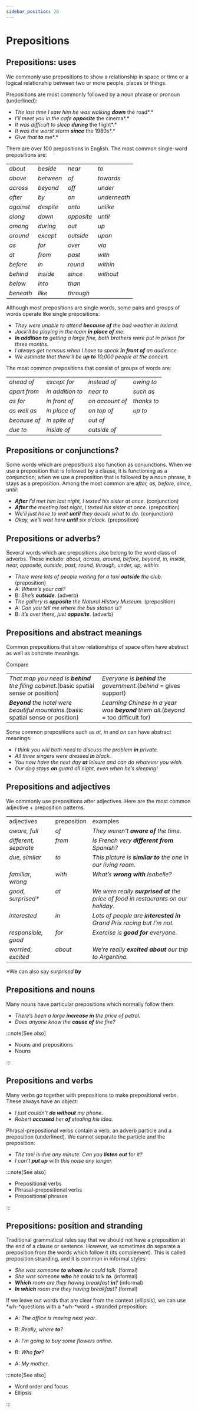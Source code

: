 ```yaml
---
sidebar_position: 26
---
```


# Prepositions

## Prepositions: uses

We commonly use prepositions to show a relationship in space or time or a logical relationship between two or more people, places or things.

Prepositions are most commonly followed by a noun phrase or pronoun (underlined):

- *The last time I saw him he was walking* ***down*** the road*.*
- *I’ll meet you in the cafe* ***opposite*** the cinema*.*
- *It was difficult to sleep* ***during*** the flight*.*
- *It was the worst storm* ***since*** the 1980s*.*
- *Give that* ***to*** me*.*

There are over 100 prepositions in English. The most common single-word prepositions are:

<table><tbody><tr valign="top"><td><i>about</i></td><td><i>beside</i></td><td><i>near</i></td><td><i>to</i></td></tr><tr valign="top"><td><i>above</i></td><td><i>between</i></td><td><i>of</i></td><td><i>towards</i></td></tr><tr valign="top"><td><i>across</i></td><td><i>beyond</i></td><td><i>off</i></td><td><i>under</i></td></tr><tr valign="top"><td><i>after</i></td><td><i>by</i></td><td><i>on</i></td><td><i>underneath</i></td></tr><tr valign="top"><td><i>against</i></td><td><i>despite</i></td><td><i>onto</i></td><td><i>unlike</i></td></tr><tr valign="top"><td><i>along</i></td><td><i>down</i></td><td><i>opposite</i></td><td><i>until</i></td></tr><tr valign="top"><td><i>among</i></td><td><i>during</i></td><td><i>out</i></td><td><i>up</i></td></tr><tr valign="top"><td><i>around</i></td><td><i>except</i></td><td><i>outside</i></td><td><i>upon</i></td></tr><tr valign="top"><td><i>as</i></td><td><i>for</i></td><td><i>over</i></td><td><i>via</i></td></tr><tr valign="top"><td><i>at</i></td><td><i>from</i></td><td><i>past</i></td><td><i>with</i></td></tr><tr valign="top"><td><i>before</i></td><td><i>in</i></td><td><i>round</i></td><td><i>within</i></td></tr><tr valign="top"><td><i>behind</i></td><td><i>inside</i></td><td><i>since</i></td><td><i>without</i></td></tr><tr valign="top"><td><i>below</i></td><td><i>into</i></td><td><i>than</i></td><td><br/></td></tr><tr valign="top"><td><i>beneath</i></td><td><i>like</i></td><td><i>through</i></td><td><br/></td></tr></tbody></table>

Although most prepositions are single words, some pairs and groups of words operate like single prepositions:

- *They were unable to attend **because of** the bad weather in Ireland.*
- *Jack’ll be playing in the team **in place of** me.*
- ***In addition to*** *getting a large fine, both brothers were put in prison for three months.*
- *I always get nervous when I have to speak **in front of** an audience.*
- *We estimate that there’ll be **up to** 10,000 people at the concert.*

The most common prepositions that consist of groups of words are:

<table><tbody><tr valign="top"><td><i>ahead of</i></td><td><i>except for</i></td><td><i>instead of</i></td><td><i>owing to</i></td></tr><tr valign="top"><td><i>apart from</i></td><td><i>in addition to</i></td><td><i>near to</i></td><td><i>such as</i></td></tr><tr valign="top"><td><i>as for</i></td><td><i>in front of</i></td><td><i>on account of</i></td><td><i>thanks to</i></td></tr><tr valign="top"><td><i>as well as</i></td><td><i>in place of</i></td><td><i>on top of</i></td><td><i>up to</i></td></tr><tr valign="top"><td><i>because of</i></td><td><i>in spite of</i></td><td><i>out of</i></td><td><br/></td></tr><tr valign="top"><td><i>due to</i></td><td><i>inside of</i></td><td><i>outside of</i></td><td><br/></td></tr></tbody></table>

## Prepositions or conjunctions?

Some words which are prepositions also function as conjunctions. When we use a preposition that is followed by a clause, it is functioning as a conjunction; when we use a preposition that is followed by a noun phrase, it stays as a preposition. Among the most common are a*fter, as, before, since, until*:

- ***After*** *I’d met him last night, I texted his sister at once.* (conjunction)
- ***After*** *the meeting last night, I texted his sister at once.* (preposition)
- *We’ll just have to wait **until** they decide what to do.* (conjunction)
- *Okay, we’ll wait here **until** six o’clock.* (preposition)

## Prepositions or adverbs?

Several words which are prepositions also belong to the word class of adverbs. These include: *about, across, around, before, beyond, in, inside, near, opposite, outside, past, round, through, under, up, within*:

- *There were lots of people waiting for a taxi **outside** the club.* (preposition)
- A: *Where’s your cat?*
- B: *She’s* ***outside***. (adverb)
- *The gallery is **opposite** the Natural History Museum.* (preposition)
- A: *Can you tell me where the bus station is?*
- B: *It’s over there, just* ***opposite***. (adverb)

## Prepositions and abstract meanings

Common prepositions that show relationships of space often have abstract as well as concrete meanings.

Compare

<table><tbody><tr valign="top"><td><i>That map you need is </i><b><i>behind</i></b><i> the filing cabinet.</i>(basic spatial sense or position)</td><td><i>Everyone is </i><b><i>behind</i></b><i> the government.</i>(<i>behind</i> = gives support)</td></tr><tr valign="top"><td><b><i>Beyond</i></b><i> the hotel were beautiful mountains.</i>(basic spatial sense or position)</td><td><i>Learning Chinese in a year was </i><b><i>beyond</i></b><i> them all.</i>(<i>beyond</i> = too difficult for)</td></tr></tbody></table>

Some common prepositions such as *at, in* and *on* can have abstract meanings:

- *I think you will both need to discuss the problem **in** private.*
- *All three singers were dressed **in** black.*
- *You now have the next day **at** leisure and can do whatever you wish.*
- *Our dog stays **on** guard all night, even when he’s sleeping!*

## Prepositions and adjectives

We commonly use prepositions after adjectives. Here are the most common adjective + preposition patterns.

<table><tbody><tr valign="top"><td>adjectives</td><td>preposition</td><td>examples</td></tr><tr valign="top"><td><i>aware, full</i></td><td><i>of</i></td><td><i>They weren’t </i><b><i>aware of</i></b><i> the time.</i></td></tr><tr valign="top"><td><i>different, separate</i></td><td><i>from</i></td><td><i>Is French very </i><b><i>different from</i></b><i> Spanish?</i></td></tr><tr valign="top"><td><i>due, similar</i></td><td><i>to</i></td><td><i>This picture is </i><b><i>similar to</i></b><i> the one in our living room.</i></td></tr><tr valign="top"><td><i>familiar, wrong</i></td><td><i>with</i></td><td><i>What’s </i><b><i>wrong with</i></b><i> Isabelle?</i></td></tr><tr valign="top"><td><i>good, surprised*</i></td><td><i>at</i></td><td><i>We were really </i><b><i>surprised at</i></b><i> the price of food in restaurants on our holiday.</i></td></tr><tr valign="top"><td><i>interested</i></td><td><i>in</i></td><td><i>Lots of people are </i><b><i>interested in</i></b><i> Grand Prix racing but I’m not.</i></td></tr><tr valign="top"><td><i>responsible, good</i></td><td><i>for</i></td><td><i>Exercise is </i><b><i>good for</i></b><i> everyone.</i></td></tr><tr valign="top"><td><i>worried, excited</i></td><td><i>about</i></td><td><i>We’re really </i><b><i>excited about</i></b><i> our trip to Argentina.</i></td></tr></tbody></table>

\*We can also say *surprised* ***by***

## Prepositions and nouns

Many nouns have particular prepositions which normally follow them:

- *There’s been a large **increase in** the price of petrol.*
- *Does anyone know the **cause of** the fire?*

:::note[See also]

- Nouns and prepositions
- Nouns

:::

## Prepositions and verbs

Many verbs go together with prepositions to make prepositional verbs. These always have an object:

- *I just couldn’t **do without** my phone.*
- *Robert **accused** her **of** stealing his idea.*

Phrasal-prepositional verbs contain a verb, an adverb particle and a preposition (underlined). We cannot separate the particle and the preposition:

- *The taxi is due any minute. Can you* ***listen out*** for *it?*
- *I can’t* ***put up*** with *this noise any longer.*

:::note[See also]

- Prepositional verbs
- Phrasal-prepositional verbs
- Prepositional phrases

:::

## Prepositions: position and stranding

Traditional grammatical rules say that we should not have a preposition at the end of a clause or sentence. However, we sometimes do separate a preposition from the words which follow it (its complement). This is called preposition stranding, and it is common in informal styles:

- *She was someone **to whom** he could talk.* (formal)
- *She was someone **who** he could talk **to**.* (informal)
- ***Which*** *room are they having breakfast **in**?* (informal)
- ***In which*** *room are they having breakfast?* (formal)

If we leave out words that are clear from the context (ellipsis), we can use *wh-*questions with a *wh-*word + stranded preposition:

- A: *The office is moving next year*.
- B: *Really, where **to**?*

- A: *I’m going to buy some flowers online*.
- B: *Who **for**?*
- A: *My mother*.

:::note[See also]

- Word order and focus
- Ellipsis

:::
